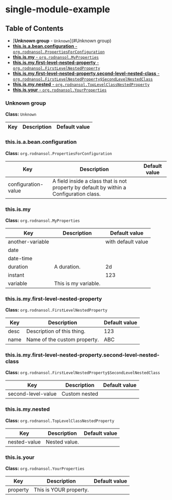 # single-module-example
## Table of Contents
* [**Unknown group** - `Unknown`](#Unknown group)
* [**this.is.a.bean.configuration** - `org.rodnansol.PropertiesForConfiguration`](#this.is.a.bean.configuration)
* [**this.is.my** - `org.rodnansol.MyProperties`](#this.is.my)
* [**this.is.my.first-level-nested-property** - `org.rodnansol.FirstLevelNestedProperty`](#this.is.my.first-level-nested-property)
* [**this.is.my.first-level-nested-property.second-level-nested-class** - `org.rodnansol.FirstLevelNestedProperty$SecondLevelNestedClass`](#this.is.my.first-level-nested-property.second-level-nested-class)
* [**this.is.my.nested** - `org.rodnansol.TopLevelClassNestedProperty`](#this.is.my.nested)
* [**this.is.your** - `org.rodnansol.YourProperties`](#this.is.your)

### Unknown group
**Class:** `Unknown`

|Key|Description|Default value|
|---|-----------|-------------|
### this.is.a.bean.configuration
**Class:** `org.rodnansol.PropertiesForConfiguration`

|Key|Description|Default value|
|---|-----------|-------------|
| configuration-value|  A field inside a class that is not property by default by within a Configuration class.| |  
### this.is.my
**Class:** `org.rodnansol.MyProperties`

|Key|Description|Default value|
|---|-----------|-------------|
| another-variable|  | with default value|  
| date|  | |  
| date-time|  | |  
| duration|  A duration.| 2d|  
| instant|  | 123|  
| variable|  This is my variable.| |  
### this.is.my.first-level-nested-property
**Class:** `org.rodnansol.FirstLevelNestedProperty`

|Key|Description|Default value|
|---|-----------|-------------|
| desc|  Description of this thing.| 123|  
| name|  Name of the custom property.| ABC|  
### this.is.my.first-level-nested-property.second-level-nested-class
**Class:** `org.rodnansol.FirstLevelNestedProperty$SecondLevelNestedClass`

|Key|Description|Default value|
|---|-----------|-------------|
| second-level-value|  Custom nested| |  
### this.is.my.nested
**Class:** `org.rodnansol.TopLevelClassNestedProperty`

|Key|Description|Default value|
|---|-----------|-------------|
| nested-value|  Nested value.| |  
### this.is.your
**Class:** `org.rodnansol.YourProperties`

|Key|Description|Default value|
|---|-----------|-------------|
| property|  This is YOUR property.| |  



